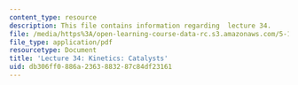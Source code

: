 ```yaml
---
content_type: resource
description: This file contains information regarding  lecture 34.
file: /media/https%3A/open-learning-course-data-rc.s3.amazonaws.com/5-111sc-principles-of-chemical-science-fall-2014/db306ff0886a2363883287c84df23161_MIT5_111F14_Lecture34.pdf
file_type: application/pdf
resourcetype: Document
title: 'Lecture 34: Kinetics: Catalysts'
uid: db306ff0-886a-2363-8832-87c84df23161
---
```

